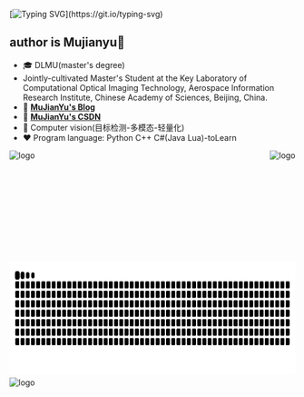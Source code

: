 [![Typing SVG](https://readme-typing-svg.demolab.com?font=Fira+Code&pause=1000&width=435&lines=Welcome+to+MuJianYu's+github.)](https://git.io/typing-svg)
## author is Mujianyu👋
- 🎓 DLMU(master's degree)
-  Jointly-cultivated Master's Student at the Key Laboratory of Computational Optical Imaging Technology, Aerospace Information Research Institute, Chinese Academy of Sciences, Beijing, China.
- 📖 [**MuJianYu's Blog**](https://www.cnblogs.com/mujianyu)
- 📖 [**MuJianYu's CSDN**](https://blog.csdn.net/qq_45950599)
- 🔭 Computer vision(目标检测-多模态-轻量化)
- ❤  Program language: Python C++ C#(Java Lua)-toLearn 
<img src="https://github-readme-stats.vercel.app/api?username=mujianyu&show_icons=true" alt="logo" height="190" align="left" style="margin: auto;margin-up: 5px; margin-bottom: 5px;" />
<img src="https://github-readme-stats.vercel.app/api/top-langs/?username=mujianyu&layout=compact" alt="logo" height="190" align="right" style="margin: auto;margin-up: 5px; margin-bottom: 5px;" />
<img src="https://raw.githubusercontent.com/mujianyu/mujianyu/output/github-contribution-grid-snake.svg" alt="logo" height="200"  align="center" style="margin: auto; margin-up: 5px;margin-bottom: 5px;" />
<img src="https://github-profile-trophy.vercel.app/?username=mujianyu&theme=flat" alt="logo" height="200" align="center" style="margin: auto;margin-up: 5px; margin-bottom: 5px;" />




